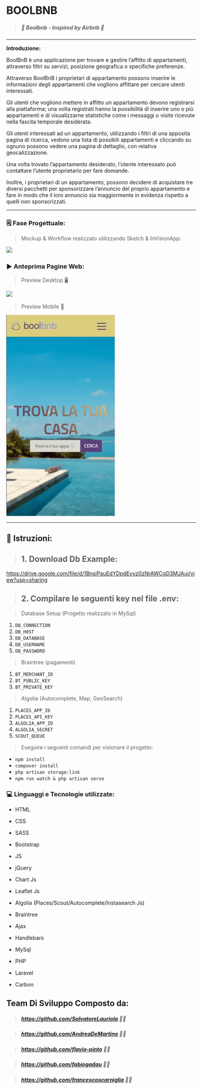 #   BOOLBNB 



> 

>

> ##### *:open_file_folder:   Boolbnb - Inspired by Airbnb :open_file_folder:*

>

> 

---



****Introduzione:**** 

BoolBnB è una applicazione per trovare e gestire l’affitto di appartamenti, attraverso filtri su servizi, posizione geografica o specifiche preferenze.

Attraverso BoolBnB i proprietari di appartamento possono inserire le informazioni degli appartamenti che vogliono affittare per cercare utenti interessati.

Gli utenti che vogliono mettere in affitto un appartamento devono registrarsi alla piattaforma; una volta registrati hanno la possibilità di inserire uno o più appartamenti e di visualizzarne statistiche come i messaggi o visite ricevute nella fascita temporale desiderata.

Gli utenti interessati ad un appartamento, utilizzando i filtri di una apposita pagina di ricerca, vedono una lista di possibili appartamenti e cliccando su ognuno possono vedere una pagina di dettaglio, con relativa geocalizzazione.

Una volta trovato l’appartamento desiderato, l’utente interessato può contattare l’utente proprietario per fare domande.

Inoltre, i proprietari di un appartamento, possono decidere di acquistare tre diversi pacchetti per sponsorizzare l’annuncio del proprio appartamento e fare in modo che il loro annuncio sia maggiormente in evidenza rispetto a quelli non sponsorizzati.

---

### :spiral_notepad: Fase Progettuale:

> Mockup & Workflow realizzato utilizzando Sketch & InVisionApp:

![](public/images/sketch.png)

### :arrow_forward: Anteprima Pagine Web:

>  Preview Desktop :desktop_computer: 

![](public/images/desktop.gif)

>  Preview Mobile :iphone: 

![](public/images/mobileGif.gif)

---

## :key: Istruzioni:

> ## 1. Download Db Example:
https://drive.google.com/file/d/1BnsiPauEdYDpdEyyz0zNrAWCgD3MJAuj/view?usp=sharing

> ## 2. Compilare le seguenti key nel file .env:

> Database Setup (Progetto realizzato in MySql)

1. `DB_CONNECTION`
2. `DB_HOST`
3. `DB_DATABASE`
2. `DB_USERNAME`
3. `DB_PASSWORD`

> Braintree (pagamenti)

1. `BT_MERCHANT_ID`
2. `BT_PUBLIC_KEY`
3. `BT_PRIVATE_KEY`

> Algolia (Autocomplete, Map, GeoSearch)

1. `PLACES_APP_ID`
2. `PLACES_API_KEY`
3. `ALGOLIA_APP_ID`
4. `ALGOLIA_SECRET`
5. `SCOUT_QUEUE`

> Eseguire i seguenti comandi per visionare il progetto:

* `npm install`
* `composer install`
* `php artisan storage:link`
* `npm run watch & php artisan serve`


### :computer: Linguaggi e Tecnologie utilizzate:


* HTML


* CSS


* SASS


* Bootstrap


* JS


* jQuery


* Chart Js


* Leaflet Js


* Algolia (Places/Scout/Autocomplete/Instasearch Js)


* Braintree


* Ajax


* Handlebars


* MySql


* PHP


* Laravel


* Carbon


## Team Di Sviluppo Composto da: ##

> ##### 	https://github.com/SalvatoreLauriola :technologist:	

> ##### 	https://github.com/AndreaDeMartino :technologist:	

> #####	    https://github.com/flavio-pinto :technologist:	

> ##### 	https://github.com/fabiogadau :technologist:	

> ##### 	https://github.com/francescoscarniglia :technologist:	
